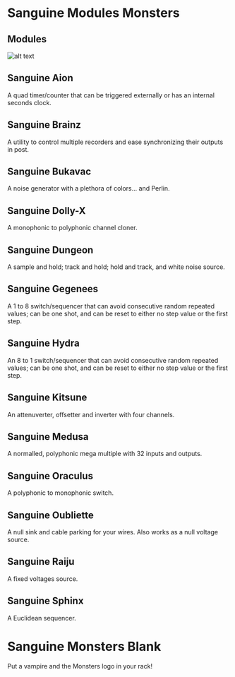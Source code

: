 # Sanguine Modules Monsters

## Modules

![alt text](pics/monster_modules.png)

## Sanguine Aion

A quad timer/counter that can be triggered externally or has an internal seconds clock.

## Sanguine Brainz

A utility to control multiple recorders and ease synchronizing their outputs in post.

## Sanguine Bukavac

A noise generator with a plethora of colors... and Perlin.

## Sanguine Dolly-X

A monophonic to polyphonic channel cloner.

## Sanguine Dungeon

A sample and hold; track and hold; hold and track, and white noise source.

## Sanguine Gegenees

A 1 to 8 switch/sequencer that can avoid consecutive random repeated values; can be one shot, and can be reset to either no step value or the first step.

## Sanguine Hydra

An 8 to 1 switch/sequencer that can avoid consecutive random repeated values; can be one shot, and can be reset to either no step value or the first step.

## Sanguine Kitsune

An attenuverter, offsetter and inverter with four channels.

## Sanguine Medusa

A normalled, polyphonic mega multiple with 32 inputs and outputs.

## Sanguine Oraculus

A polyphonic to monophonic switch.

## Sanguine Oubliette

A null sink and cable parking for your wires. Also works as a null voltage source.

## Sanguine Raiju

A fixed voltages source.

## Sanguine Sphinx

A Euclidean sequencer.

# Sanguine Monsters Blank

Put a vampire and the Monsters logo in your rack!